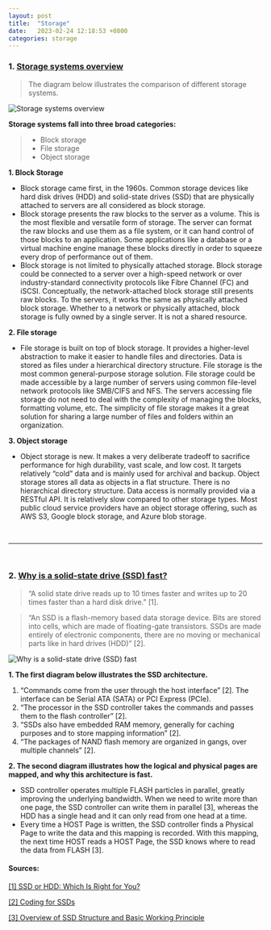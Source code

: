 ```yaml
---
layout: post
title:  "Storage"
date:   2023-02-24 12:18:53 +0800
categories: storage
---
```


### 1. [Storage systems overview](https://blog.bytebytego.com/p/storage-systems-overview?s=r)

> The diagram below illustrates the comparison of different storage systems.

![Storage systems overview](https://substackcdn.com/image/fetch/w_1456,c_limit,f_webp,q_auto:good,fl_progressive:steep/https%3A%2F%2Fbucketeer-e05bbc84-baa3-437e-9518-adb32be77984.s3.amazonaws.com%2Fpublic%2Fimages%2F3d09290b-ae20-494b-aeab-9fc2b095ff7f_2154x798.png)

**Storage systems fall into three broad categories:**
> - Block storage
> - File storage
> - Object storage

**1. Block Storage**
- Block storage came first, in the 1960s. Common storage devices like hard disk drives (HDD) and solid-state drives (SSD) that are physically attached to servers are all considered as block storage.
- Block storage presents the raw blocks to the server as a volume. This is the most flexible and versatile form of storage. The server can format the raw blocks and use them as a file system, or it can hand control of those blocks to an application. Some applications like a database or a virtual machine engine manage these blocks directly in order to squeeze every drop of performance out of them.
- Block storage is not limited to physically attached storage. Block storage could be connected to a server over a high-speed network or over industry-standard connectivity protocols like Fibre Channel (FC) and iSCSI. Conceptually, the network-attached block storage still presents raw blocks. To the servers, it works the same as physically attached block storage. Whether to a network or physically attached, block storage is fully owned by a single server. It is not a shared resource. 

**2. File storage**
- File storage is built on top of block storage. It provides a higher-level abstraction to make it easier to handle files and directories. Data is stored as files under a hierarchical directory structure. File storage is the most common general-purpose storage solution. File storage could be made accessible by a large number of servers using common file-level network protocols like SMB/CIFS and NFS. The servers accessing file storage do not need to deal with the complexity of managing the blocks, formatting volume, etc. The simplicity of file storage makes it a great solution for sharing a large number of files and folders within an organization.

**3. Object storage**
- Object storage is new. It makes a very deliberate tradeoff to sacrifice performance for high durability, vast scale, and low cost. It targets relatively “cold” data and is mainly used for archival and backup. Object storage stores all data as objects in a flat structure. There is no hierarchical directory structure. Data access is normally provided via a RESTful API. It is relatively slow compared to other storage types. Most public cloud service providers have an object storage offering, such as AWS S3, Google block storage, and Azure blob storage.

<br/>

---

<br/>

### 2. [Why is a solid-state drive (SSD) fast?](https://blog.bytebytego.com/p/why-is-a-solid-state-drive-ssd-fast?s=r)

> “A solid state drive reads up to 10 times faster and writes up to 20 times faster than a hard disk drive.” [1].

> “An SSD is a flash-memory based data storage device. Bits are stored into cells, which are made of floating-gate transistors. SSDs are made entirely of electronic components, there are no moving or mechanical parts like in hard drives (HDD)” [2].

![Why is a solid-state drive (SSD) fast](https://substackcdn.com/image/fetch/w_1456,c_limit,f_webp,q_auto:good,fl_progressive:steep/https%3A%2F%2Fbucketeer-e05bbc84-baa3-437e-9518-adb32be77984.s3.amazonaws.com%2Fpublic%2Fimages%2Fb482ea45-a1f6-4428-8aea-79b963cd9b04_1272x1544.jpeg)

**1. The first diagram below illustrates the SSD architecture.**
1. “Commands come from the user through the host interface” [2]. The interface can be Serial ATA (SATA) or PCI Express (PCIe). 
2. “The processor in the SSD controller takes the commands and passes them to the flash controller” [2].
3. “SSDs also have embedded RAM memory, generally for caching purposes and to store mapping information” [2].
4. “The packages of NAND flash memory are organized in gangs, over multiple channels” [2].

**2. The second diagram illustrates how the logical and physical pages are mapped, and why this architecture is fast.**
- SSD controller operates multiple FLASH particles in parallel, greatly improving the underlying bandwidth. When we need to write more than one page, the SSD controller can write them in parallel [3], whereas the HDD has a single head and it can only read from one head at a time.
- Every time a HOST Page is written, the SSD controller finds a Physical Page to write the data and this mapping is recorded. With this mapping, the next time HOST reads a HOST Page, the SSD knows where to read the data from FLASH [3].

#### Sources:

[[1] SSD or HDD: Which Is Right for You?](https://www.avg.com/en/signal/ssd-hdd-which-is-best)

[[2] Coding for SSDs](https://codecapsule.com/2014/02/12/coding-for-ssds-part-1-introduction-and-table-of-contents/)

[[3] Overview of SSD Structure and Basic Working Principle](https://www.elinfor.com/knowledge/overview-of-ssd-structure-and-basic-working-principle1-p-11203)
